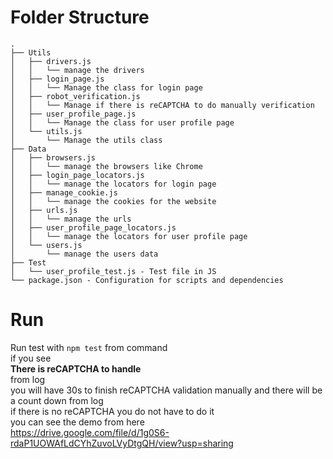 # Folder Structure

    .
    ├── Utils
    │   ├── drivers.js
    │   │   └── manage the drivers
    │   ├── login_page.js
    │   │   └── Manage the class for login page
    │   ├── robot_verification.js
    │   │   └── Manage if there is reCAPTCHA to do manually verification
    │   ├── user_profile_page.js
    │   │   └── Manage the class for user profile page
    │   └── utils.js
    │       └── Manage the utils class
    ├── Data
    │   ├── browsers.js
    │   │   └── manage the browsers like Chrome
    │   ├── login_page_locators.js
    │   │   └── manage the locators for login page
    │   ├── manage_cookie.js
    │   │   └── manage the cookies for the website
    │   ├── urls.js
    │   │   └── manage the urls
    │   ├── user_profile_page_locators.js
    │   │   └── manage the locators for user profile page
    │   └── users.js
    │       └── manage the users data
    ├── Test
    │   └── user_profile_test.js - Test file in JS
    └── package.json - Configuration for scripts and dependencies

# Run
Run test with `npm test` from command  
if you see   
**There is reCAPTCHA to handle**  
from log  
you will have 30s to finish reCAPTCHA validation manually and there will be a count down from log  
if there is no reCAPTCHA you do not have to do it  
you can see the demo from here  
https://drive.google.com/file/d/1g0S6-rdaP1UOWAfLdCYhZuvoLVyDtgQH/view?usp=sharing
